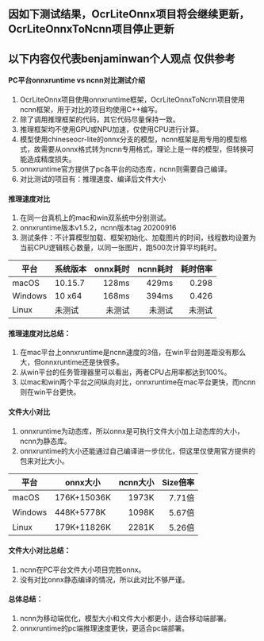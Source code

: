 ## 因如下测试结果，OcrLiteOnnx项目将会继续更新，OcrLiteOnnxToNcnn项目停止更新

## 以下内容仅代表benjaminwan个人观点 仅供参考

#### PC平台onnxruntime vs ncnn对比测试介绍
1. OcrLiteOnnx项目使用onnxruntime框架，OcrLiteOnnxToNcnn项目使用ncnn框架，用于对比的项目均使用C++编写。
2. 除了调用推理框架的代码，其它代码尽量保持一致。
3. 推理框架均不使用GPU或NPU加速，仅使用CPU进行计算。
4. 模型使用chineseocr-lite的onnx分支的模型，ncnn框架是用专用的模型格式，故需要从onnx格式转为ncnn专用格式，理论上是一样的模型，但转换可能造成精度损失。
5. onnxruntime官方提供了pc各平台的动态库，ncnn则需要自己编译。
6. 对比测试的项目有：推理速度、编译后文件大小

#### 推理速度对比
1. 在同一台真机上的mac和win双系统中分别测试。
2. onnxruntime版本v1.5.2，ncnn版本tag 20200916
3. 测试条件：不计算模型加载、框架初始化、加载图片的时间，线程数均设置为当前CPU逻辑核心数量，以同一张图片，跑500次计算平均耗时。

| 平台    | 系统版本  | onnx耗时 | ncnn耗时 | 耗时倍率 |
| ------- | ------- | ----: | ----: | ----: |
| macOS   | 10.15.7 | 128ms | 429ms | 0.298 |
| Windows | 10 x64  | 168ms | 394ms | 0.426 |
| Linux   | 未测试   | 未测试 | 未测试 | 未测试 |

#### 推理速度对比总结：
1. 在mac平台上onnxruntime是ncnn速度的3倍，在win平台则差距没有那么大，但onnxruntime还是快很多。
2. 从win平台的任务管理器里可以看出，两者CPU占用率都达到100%。
3. 以mac和win两个平台之间纵向对比，onnxruntime在mac平台更快，而ncnn则在win平台更快。

#### 文件大小对比
1. onnxruntime为动态库，所以onnx是可执行文件大小加上动态库的大小，ncnn为静态库。
2. onnxruntime的大小还能通过自己编译进一步优化，但这里仅使用官方提供的包来对比大小。

| 平台     | onnx大小    | ncnn大小 | Size倍率 |
| ------- | ----------- | ----: | -----: |
| macOS   | 176K+15036K | 1973K | 7.71倍 |
| Windows | 448K+5778K  | 1098K | 5.67倍 |
| Linux   | 179K+11826K | 2281K | 5.26倍 |

#### 文件大小对比总结：
1. ncnn在PC平台文件大小项目完胜onnx。
2. 没有对比onnx静态编译的情况，所以此对比不够严谨。

#### 总体总结：
1. ncnn为移动端优化，模型大小和文件大小都更小，适合移动端部署。
2. onnxruntime的pc端推理速度更快，更适合pc端部署。